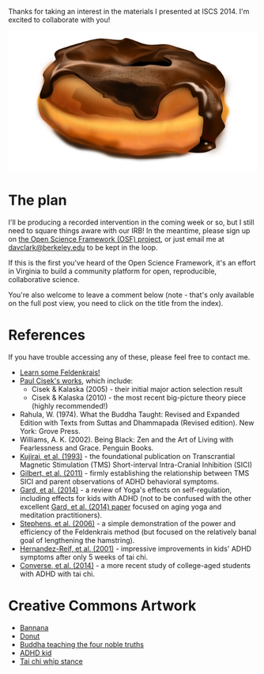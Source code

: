 <!--
.. title: Practicing Inhibition and Selection
.. slug: practicing-inhibition-and-selection
.. date: 2014/11/01 15:00:00
.. tags: talk
.. link: 
.. description: Notes relating to Dav's talk at ISCS 2014
.. type: text
-->

Thanks for taking an interest in the materials I presented at ISCS 2014. I'm
excited to collaborate with you!

![donut](/donut.svg "A perception, a thought, an action...")

# The plan

I'll be producing a recorded intervention in the coming week or so, but I still
need to square things aware with our IRB! In the meantime, please sign up on
[the Open Science Framework (OSF) project](https://osf.io/btc5f/), or just email
me at davclark@berkeley.edu to be kept in the loop.

<!-- TEASER_END -->

If this is the first you've heard of the Open Science Framework, it's an effort
in Virginia to build a community platform for open, reproducible, collaborative
science.

You're also welcome to leave a comment below (note - that's only available on
the full post view, you need to click on the title from the index).

# References

If you have trouble accessing any of these, please feel free to contact me.

 - [Learn some
   Feldenkrais!](http://www.feldenkrais.com/events/find_a_practitioner1/)
 - [Paul Cisek's works](http://www.cisek.org/pavel/), which include: 
   - Cisek & Kalaska (2005) - their initial major action selection result
   - Cisek & Kalaska (2010) - the most recent big-picture theory piece (highly
     recommended!)
 - Rahula, W. (1974). What the Buddha Taught: Revised and Expanded Edition with
   Texts from Suttas and Dhammapada (Revised edition). New York: Grove Press.
 - Williams, A. K. (2002). Being Black: Zen and the Art of Living with
   Fearlessness and Grace. Penguin Books.
 - [Kujirai, et al.
   (1993)](http://www.ncbi.nlm.nih.gov/pmc/articles/PMC1143973/) - the
   foundational publication on Transcrantial Magnetic Stimulation (TMS)
   Short-interval Intra-Cranial Inhibition (SICI) 
 - [Gilbert, et al. (2011)](http://www.neurology.org/content/76/7/615.short) -
   firmly establishing the relationship between TMS SICI and parent observations
   of ADHD behavioral symptoms.
 - [Gard, et al.
   (2014)](http://journal.frontiersin.org/Journal/10.3389/fnhum.2014.00770/abstract) -
   a review of Yoga's effects on self-regulation, including effects for kids
   with ADHD (not to be confused with the other excellent [Gard, et al. (2014)
   paper](http://journal.frontiersin.org/Journal/10.3389/fnagi.2014.00076/abstract)
   focused on aging yoga and meditation practitioners).
 - [Stephens, et al. (2006)](http://www.ncbi.nlm.nih.gov/pubmed/17033041) - a
   simple demonstration of the power and efficiency of the Feldenkrais method
   (but focused on the relatively banal goal of lengthening the hamstring).
 - [Hernandez-Reif, et al. (2001)](http://www.bodyworkmovementtherapies.com/article/S1360-8592(00)90219-5/abstract) -
   impressive improvements in kids' ADHD symptoms after only 5 weeks of tai chi.
 - [Converse, et al. (2014)](http://journal.frontiersin.org/Journal/10.3389/fnhum.2014.00013/full) -
   a more recent study of college-aged students with ADHD with tai chi.

# Creative Commons Artwork

 - [Bannana](http://commons.wikimedia.org/wiki/File:VU-Banana-1000x1000.png)
 - [Donut](https://openclipart.org/detail/194079/chocolate-donut-by-rayscaperesource-194079)
 - [Buddha teaching the four noble truths](http://en.wikipedia.org/wiki/Four_Noble_Truths#mediaviewer/File:Astasahasrika_Prajnaparamita_Dharmacakra_Discourse.jpeg)
 - [ADHD kid](http://commons.wikimedia.org/wiki/File:Lasse_Kromann.jpg)
 - [Tai chi whip stance](http://en.wikipedia.org/wiki/Guang_Ping_Yang_t'ai_chi_ch'uan#mediaviewer/File:Donald_Single_Whip_Silloutte.jpg)
